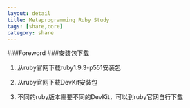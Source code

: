 ```yaml
---
layout: detail
title: Metaprogramming Ruby Study
tags: [share,core]
category: share
---
```


###Foreword
###安装包下载

1. 从ruby官网下载ruby1.9.3-p551安装包

2. 从ruby官网下载DevKit安装包

3. 不同的ruby版本需要不同的DevKit，可以到ruby官网自行下载





